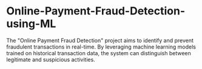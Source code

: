 # Online-Payment-Fraud-Detection-using-ML
The "Online Payment Fraud Detection" project aims to identify and prevent fraudulent transactions in real-time. By leveraging machine learning models trained on historical transaction data, the system can distinguish between legitimate and suspicious activities.
